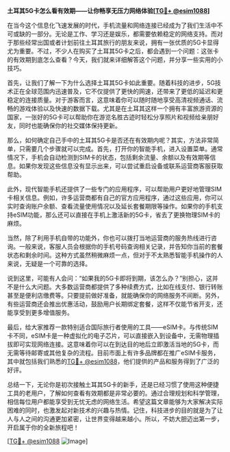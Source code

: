 **土耳其5G卡怎么看有效期——让你畅享无压力网络体验[[TG💪+ @esim1088](https://t.me/s/esim1088)]**

在当今这个信息化飞速发展的时代，手机流量和网络连接已经成为了我们生活中不可或缺的一部分。无论是工作、学习还是娱乐，都需要依赖稳定的网络支持。而对于那些经常出国或者计划前往土耳其旅行的朋友来说，拥有一张优质的5G卡显得尤为重要。不过，不少人在购买了土耳其5G卡之后，都会遇到一个问题：这张卡的有效期到底怎么查看？今天，我们就来详细解答这个问题，并分享一些实用的小技巧。

首先，让我们了解一下为什么选择土耳其5G卡如此重要。随着科技的进步，5G技术正在全球范围内迅速普及，它不仅提供了更快的网速，还带来了更低的延迟和更稳定的连接质量。对于游客而言，这意味着你可以随时随地享受高清视频通话、流畅的游戏体验以及快速的数据下载。尤其是在土耳其这样一个拥有丰富旅游资源的国家，一张好的5G卡可以帮助你在游览名胜古迹时轻松分享照片和视频给亲朋好友，同时也能确保你的社交媒体保持更新。

那么，如何确定自己手中的土耳其5G卡是否还在有效期内呢？其实，方法非常简单，只需要几个步骤就可以完成。首先，打开你的智能手机，进入设置菜单。通常情况下，手机会自动检测到SIM卡的状态，包括剩余流量、余额以及有效期等信息。如果你发现这些信息没有显示出来，可以尝试重启设备或联系运营商客服获取帮助。

此外，现代智能手机还提供了一些专门的应用程序，可以帮助用户更好地管理SIM卡相关信息。例如，许多运营商都有自己的官方应用程序，通过这些应用，你可以实时查询账户余额、查看流量使用情况以及延长套餐期限等操作。如果你的手机支持eSIM功能，那么还可以直接在手机上激活新的5G卡，省去了更换物理SIM卡的麻烦。

当然，除了利用手机自带的功能外，你也可以拨打当地运营商的服务热线进行咨询。一般来说，客服人员会根据你的手机号码查询相关记录，并告知你当前的套餐状态和剩余时间。这种方式虽然稍微麻烦一点，但对于不太熟悉智能手机操作的人来说，无疑是一个可靠的选择。

说到这里，可能有人会问：“如果我的5G卡即将到期，该怎么办？”别担心，这并不是什么大问题。大多数运营商都提供了多种续费方式，比如在线支付、银行转账甚至是便利店缴费等。只要提前做好准备，就能确保你的网络服务不间断。另外，有些运营商还会推出优惠活动，鼓励用户长期绑定套餐，这样不仅能节省开支，还能享受到更多增值服务。

最后，给大家推荐一款特别适合国际旅行者使用的工具——eSIM卡。与传统SIM卡不同，eSIM卡是一种虚拟化的电子芯片，可以直接嵌入到设备中，无需物理插拔即可实现网络连接。这意味着你可以在到达目的地后立即激活当地的5G卡，而无需等待邮寄或其他复杂的流程。目前市面上有许多品牌都在推广eSIM卡服务，其中就包括我们熟悉的[TG💪+ @esim1088](https://t.me/s/esim1088)，他们提供的产品和服务得到了广泛的好评。

总结一下，无论你是初次接触土耳其5G卡的新手，还是已经习惯了使用这种便捷工具的老用户，了解如何查看有效期都是非常必要的。通过合理规划和科学管理，相信每位用户都能享受到无忧无虑的网络生活。希望这篇文章能够为大家解决实际困难的同时，也激发起对新技术的兴趣与热情。记住，科技进步的目的就是为了让人与人之间的沟通更加紧密，让世界变得越来越小。所以，不妨大胆迈出第一步，开启属于你的全新旅程吧！

[[TG💪+ @esim1088](https://t.me/s/esim1088) ![Image](https://i.postimg.cc/4NQfJmqS/Snipaste-2025-05-13-00-14-12.png)]